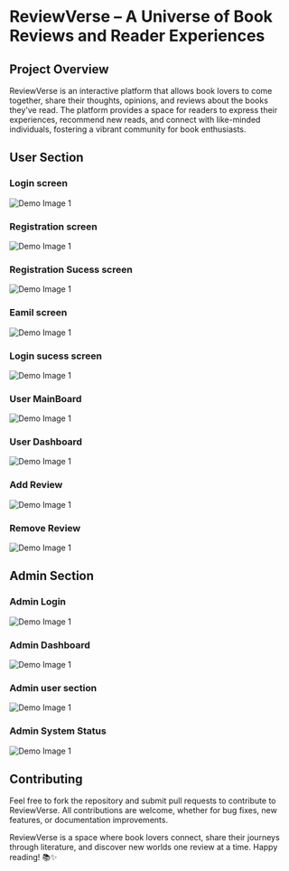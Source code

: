 # ReviewVerse – A Universe of Book Reviews and Reader Experiences

## Project Overview
ReviewVerse is an interactive platform that allows book lovers to come together, share their thoughts, opinions, and reviews about the books they’ve read. The platform provides a space for readers to express their experiences, recommend new reads, and connect with like-minded individuals, fostering a vibrant community for book enthusiasts.

##

## User  Section 

### Login screen
![Demo Image 1](./DemoImages/login_1.png)

### Registration screen
![Demo Image 1](demoimages/registration_2.png)

### Registration Sucess screen
![Demo Image 1](demoimages/registration_3.png)

### Eamil screen
![Demo Image 1](demoimages/registrationemail_2_1.png)

### Login sucess screen
![Demo Image 1](demoimages/login_4.png)

### User MainBoard
![Demo Image 1](demoimages/mainpage_5.png)

### User Dashboard
![Demo Image 1](demoimages/userdashboard_6.png)

### Add Review
![Demo Image 1](demoimages/addreview_7.png)

### Remove Review
![Demo Image 1](demoimages/deletereview_8.png)

##

## Admin  Section 

### Admin Login
![Demo Image 1](demoimages/adminlogin_9.png)

### Admin Dashboard
![Demo Image 1](demoimages/admindash_10.png)

### Admin user section
![Demo Image 1](demoimages/admin_user11.png)

### Admin System Status
![Demo Image 1](demoimages/adminhealth12.png)

##




## Contributing
Feel free to fork the repository and submit pull requests to contribute to ReviewVerse. All contributions are welcome, whether for bug fixes, new features, or documentation improvements.



ReviewVerse is a space where book lovers connect, share their journeys through literature, and discover new worlds one review at a time. Happy reading! 📚✨
